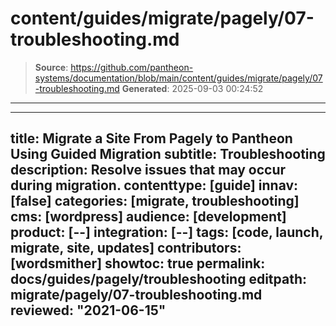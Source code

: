 # content/guides/migrate/pagely/07-troubleshooting.md

> **Source**: https://github.com/pantheon-systems/documentation/blob/main/content/guides/migrate/pagely/07-troubleshooting.md
> **Generated**: 2025-09-03 00:24:52

---

---
title: Migrate a Site From Pagely to Pantheon Using Guided Migration
subtitle: Troubleshooting
description: Resolve issues that may occur during migration.
contenttype: [guide]
innav: [false]
categories: [migrate, troubleshooting]
cms: [wordpress]
audience: [development]
product: [--]
integration: [--]
tags: [code, launch, migrate, site, updates]
contributors: [wordsmither]
showtoc: true
permalink: docs/guides/pagely/troubleshooting
editpath: migrate/pagely/07-troubleshooting.md
reviewed: "2021-06-15"
---

<Partial file="migrate/troubleshooting-migrate-general.md" />
<Partial file="migrate/troubleshooting-wordpress.md" />
